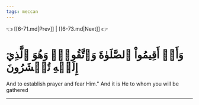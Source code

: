 ```yaml
---
tags: meccan
---
```


👈 [[6-71.md|Prev]] | [[6-73.md|Next]] 👉

# وَأَنۡ أَقِيمُواْ ٱلصَّلَوٰةَ وَٱتَّقُوهُۚ وَهُوَ ٱلَّذِيٓ إِلَيۡهِ تُحۡشَرُونَ

And to establish prayer and fear Him." And it is He to whom you will be gathered

---

